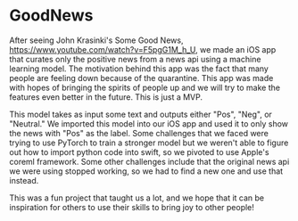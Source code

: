 # GoodNews

After seeing John Krasinki's Some Good News, https://www.youtube.com/watch?v=F5pgG1M_h_U, we made an iOS app that curates only the positive news from a news api using a machine learning model. The motivation behind this app was the fact that many people are feeling down because of the quarantine. This app was made with hopes of bringing the spirits of people up and we will try to make the features even better in the future. This is just a MVP.

This model takes as input some text and outputs either "Pos", "Neg", or "Neutral." We imported this model into our iOS app and used it to only show the news with "Pos" as the label. Some challenges that we faced were trying to use PyTorch to train a stronger model but we weren't able to figure out how to import python code into swift, so we pivoted to use Apple's coreml framework. Some other challenges include that the original news api we were using stopped working, so we had to find a new one and use that instead.

This was a fun project that taught us a lot, and we hope that it can be inspiration for others to use their skills to bring joy to other people!
